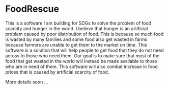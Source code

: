 # FoodRescue

This is a software I am building for SDGs to solve the problem of food scarcity and hunger in the world. I believe that hunger is an artificial problem caused by poor distribution of food. This is because so much food is wasted by many families and some food also get wasted in farms because farmers are unable to get them to the market on time. This software is a solution that will help people to get food that they do not need across to those who need them. Our goal is to make sure that most of the food that get wasted in the world will instead be made available to those who are in need of them. This software will also combat increase in food prices that is caused by artificial scarcity of food.

More details soon ...
